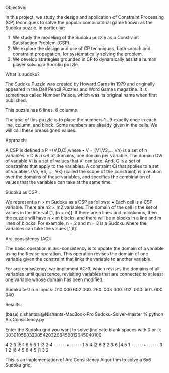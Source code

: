 Objective:

In this project, we study the design and application of Constraint Processing (CP) techniques to solve the popular combinatorial game known as the Sudoku puzzle. In particular:
1. We study the modeling of the Sudoku puzzle as a Constraint Satisfaction Problem (CSP).
2. We explore the design and use of CP techniques, both search and constraint propagation, for systematically solving the problem.
3. We develop strategies grounded in CP to dynamically assist a human player solving a Sudoku puzzle.

What is sudoku?

The Sudoku Puzzle was created by Howard Garns in 1979 and originally appeared in the Dell Pencil Puzzles and Word Games magazine. It is sometimes called Number Palace, which was its original name when first published.

This puzzle has 6 lines, 6 columns.

The goal of this puzzle is to place the numbers 1...9 exactly once in each line, column, and block. Some numbers are already given in the cells. We will call these preassigned values.


Approach:

A CSP is defined a 
P =(V,D,C),where
• V = {V1,V2,...,Vn} is a set of n variables.
• D is a set of domains, one domain per variable. The domain DVi of variable Vi is a set of values that Vi can take. And,
C is a set of constraints that apply to the variables. A constraint Ci that applies to a set of variables {Va, Vb, ..., Vk} (called the scope of the constraint) is a relation over the domains of these variables, and specifies the combination of values that the variables can take at the same time.


Sudoku as CSP :

We represent a n × m Sudoku as a CSP as follows:
• Each cell is a CSP variable. There are n2 × m2 variables.
The domain of the cell is the set of values in the interval [1, (n × m)].
If there are n lines and m columns, then the puzzle will have n × m blocks, and there will be n blocks in a line and m lines of blocks. For example, n = 2 and m = 3 is a Sudoku where the variables can take the values [1,6].


Arc-consistency (AC):

The basic operation in arc-consistency is to update the domain of a variable using the Revise operation. This operation revises the domain of one variable given the constraint that links the variable to another variable.

For arc-consistency, we implement AC-3, which revises the domains of all variables until quiescence, revisiting variables that are connected to at least one variable whose domain has been modified.


Sudoku test run Inputs:
010  000  602 000. 260. 003  300. 012. 000. 501. 000  040

Results:

(base) nishantsai@Nishants-MacBook-Pro Sudoku-Solver-master % python ArcConsistency.py

Enter the Sudoku grid you want to solve (indicate blank spaces with 0 or .): 003010560320054203206450012045040100

4 2 3 |5 1 6 
5 6 1 |3 2 4 
------+------
1 5 4 |2 6 3 
2 3 6 |4 5 1 
------+------
3 1 2 |6 4 5 
6 4 5 |1 3 2




This is an implementation of Arc Consistency Algorithm to solve a 6x6 Sudoku grid.
